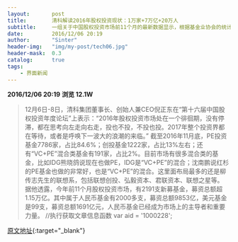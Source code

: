```yaml
---
layout:       post
title:        清科解读2016年股权投资现状：1万家+7万亿+20万人
subtitle:     一组关于中国股权投资市场前11个月的最新数据显示，根据基金业协会的统计，现在行业内的股权投资机构超过1万家，管理资本量总计超7万亿，从业人员也超过20万。
date:         2016/12/06 20:19
author:       "Sinter"
header-img:   "img/my-post/tech06.jpg"
header-mask:  0.3
catalog:      true
tags:
    - 界面新闻
---
```


**2016/12/06 20:19**  **浏览 12.1W**

> 12月6日-8日，清科集团董事长、创始人兼CEO倪正东在“第十六届中国股权投资年度论坛”上表示：“2016年股权投资市场处在一个徘徊期，没有停滞，都在思考向左走向右走，投也不投，不投也投。2017年整个投资界都在等待，或者是呼唤下一波大的浪潮的来临。”
截至2016年11月底，PE投资基金7786家，占比84.6%；创投基金1222家，占比13%左右；还有“VC+PE”混合类基金有191家，占比2%。目前市场有很多混合类的基金，比如IDG熊晓鸽说现在也做PE，IDG是“VC+PE”的混合；沈南鹏说红杉的PE基金也做的非常好，也是“VC+PE”的混合。这里面布局最多的还是柳传志先生的联想系，包括联想创投、弘毅资本、君联资本、联想之星等。
据他透露，今年前11个月股权投资市场，有2191支新募基金，募资总额超1.15万亿。其中属于人民币基金有2000多支，募资总额9853亿，美元基金是99支，募资总额1691亿元，人民币基金已经成为市场上的主导者和重要力量。
	//执行获取文章信息函数
	var aid = '1000228';


[原文地址](http://www.jiemian.com/article/1000228.html){:target="_blank"}


